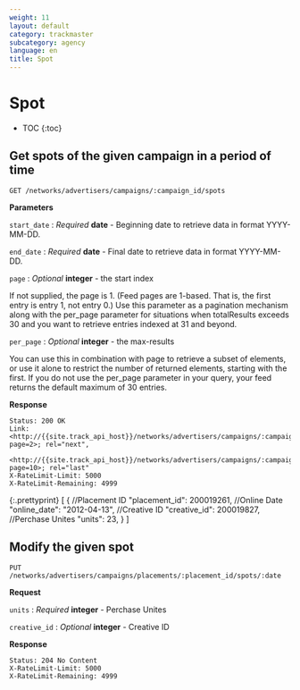 ```yaml
---
weight: 11
layout: default
category: trackmaster
subcategory: agency
language: en
title: Spot
---
```


# Spot

* TOC
{:toc}

## Get spots of the given campaign in a period of time

    GET /networks/advertisers/campaigns/:campaign_id/spots

**Parameters**

`start_date`
: _Required_ **date** - Beginning date to retrieve data in format YYYY-MM-DD.

`end_date`
: _Required_ **date** - Final date to retrieve data in format YYYY-MM-DD.

`page`
: _Optional_ **integer** - the start index

If not supplied, the page is 1. (Feed pages are 1-based. That is, the first entry is entry 1, not entry 0.) Use this parameter as a pagination mechanism along with the per_page parameter for situations when totalResults exceeds 30 and you want to retrieve entries indexed at 31 and beyond.

`per_page`
: _Optional_ **integer** - the max-results

You can use this in combination with page to retrieve a subset of elements, or use it alone to restrict the number of returned elements, starting with the first. If you do not use the per_page parameter in your query, your feed returns the default maximum of 30 entries.


**Response**

    Status: 200 OK
    Link: <http://{{site.track_api_host}}/networks/advertisers/campaigns/:campaign_id/spots?page=2>; rel="next",
          <http://{{site.track_api_host}}/networks/advertisers/campaigns/:campaign_id/spots?page=10>; rel="last"
    X-RateLimit-Limit: 5000
    X-RateLimit-Remaining: 4999

{:.prettyprint}
    [
      {
        //Placement ID
        "placement_id": 200019261,
        //Online Date
        "online_date": "2012-04-13",
        //Creative ID
        "creative_id": 200019827,
        //Perchase Unites
        "units": 23,
      }
    ]

## Modify the given spot

    PUT /networks/advertisers/campaigns/placements/:placement_id/spots/:date

**Request**

`units`
: _Required_ **integer** - Perchase Unites

`creative_id`
: _Optional_ **integer** - Creative ID

**Response**

    Status: 204 No Content
    X-RateLimit-Limit: 5000
    X-RateLimit-Remaining: 4999

